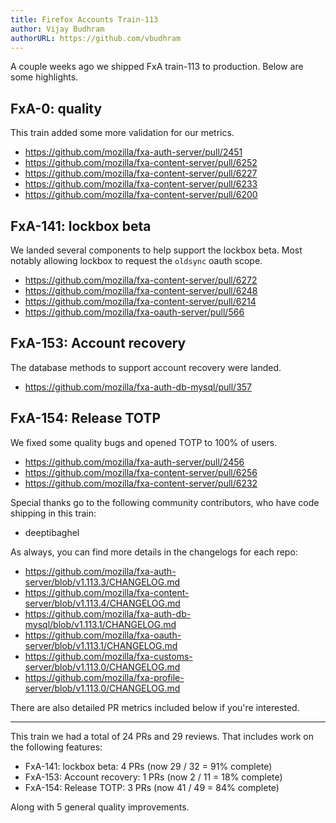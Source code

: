 ```yaml
---
title: Firefox Accounts Train-113
author: Vijay Budhram
authorURL: https://github.com/vbudhram
---
```


A couple weeks ago we shipped FxA train-113 to production. Below are
some highlights.

<!--truncate-->

## FxA-0: quality

This train added some more validation for our metrics.

  * https://github.com/mozilla/fxa-auth-server/pull/2451
  * https://github.com/mozilla/fxa-content-server/pull/6252
  * https://github.com/mozilla/fxa-content-server/pull/6227
  * https://github.com/mozilla/fxa-content-server/pull/6233
  * https://github.com/mozilla/fxa-content-server/pull/6200

## FxA-141: lockbox beta

We landed several components to help support the lockbox beta. Most
notably allowing lockbox to request the `oldsync` oauth scope.

  * https://github.com/mozilla/fxa-content-server/pull/6272
  * https://github.com/mozilla/fxa-content-server/pull/6248
  * https://github.com/mozilla/fxa-content-server/pull/6214
  * https://github.com/mozilla/fxa-oauth-server/pull/566

## FxA-153: Account recovery

The database methods to support account recovery were landed.

  * https://github.com/mozilla/fxa-auth-db-mysql/pull/357

## FxA-154: Release TOTP

We fixed some quality bugs and opened TOTP to 100% of users.

  * https://github.com/mozilla/fxa-auth-server/pull/2456
  * https://github.com/mozilla/fxa-content-server/pull/6256
  * https://github.com/mozilla/fxa-content-server/pull/6232

Special thanks go to the following community contributors,
who have code shipping in this train:

  * deeptibaghel


As always, you can find more details in the changelogs for each repo:

  * https://github.com/mozilla/fxa-auth-server/blob/v1.113.3/CHANGELOG.md
  * https://github.com/mozilla/fxa-content-server/blob/v1.113.4/CHANGELOG.md
  * https://github.com/mozilla/fxa-auth-db-mysql/blob/v1.113.1/CHANGELOG.md
  * https://github.com/mozilla/fxa-oauth-server/blob/v1.113.1/CHANGELOG.md
  * https://github.com/mozilla/fxa-customs-server/blob/v1.113.0/CHANGELOG.md
  * https://github.com/mozilla/fxa-profile-server/blob/v1.113.0/CHANGELOG.md


There are also detailed PR metrics included below if you're interested.

------------

This train we had a total of 24 PRs and 29 reviews.
That includes work on the following features:

  * FxA-141: lockbox beta:         4 PRs (now   29 /  32 =   91% complete)
  * FxA-153: Account recovery:     1 PRs (now    2 /  11 =   18% complete)
  * FxA-154: Release TOTP:         3 PRs (now   41 /  49 =   84% complete)

Along with 5 general quality improvements.

